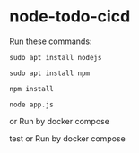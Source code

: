 # node-todo-cicd

Run these commands:


`sudo apt install nodejs`


`sudo apt install npm`


`npm install`

`node app.js`

or Run by docker compose

test
or Run by docker compose

